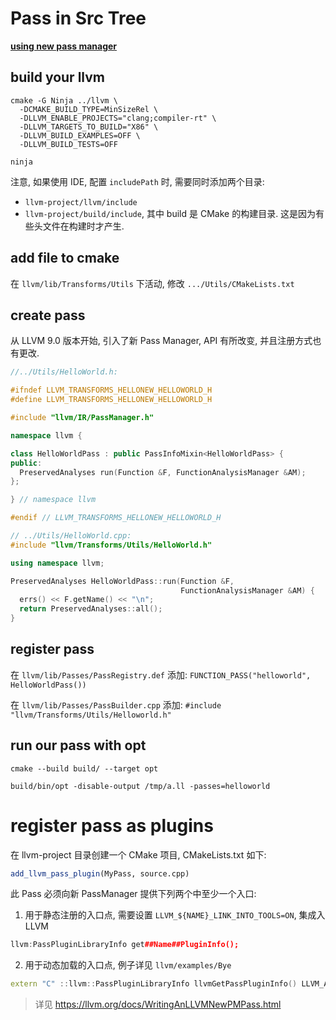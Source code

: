 
# Pass in Src Tree

**[using new pass manager](use%20new%20pass%20manager.md)**

## build your llvm

```shell
cmake -G Ninja ../llvm \
  -DCMAKE_BUILD_TYPE=MinSizeRel \
  -DLLVM_ENABLE_PROJECTS="clang;compiler-rt" \
  -DLLVM_TARGETS_TO_BUILD="X86" \
  -DLLVM_BUILD_EXAMPLES=OFF \
  -DLLVM_BUILD_TESTS=OFF

ninja
```

注意, 如果使用 IDE, 配置 `includePath` 时, 需要同时添加两个目录:
- `llvm-project/llvm/include`
- `llvm-project/build/include`, 其中 build 是 CMake 的构建目录. 这是因为有些头文件在构建时才产生.

## add file to cmake

在 `llvm/lib/Transforms/Utils` 下活动, 修改 `.../Utils/CMakeLists.txt`

## create pass

从 LLVM 9.0 版本开始, 引入了新 Pass Manager, API 有所改变, 并且注册方式也有更改.

```cpp
//../Utils/HelloWorld.h: 

#ifndef LLVM_TRANSFORMS_HELLONEW_HELLOWORLD_H
#define LLVM_TRANSFORMS_HELLONEW_HELLOWORLD_H

#include "llvm/IR/PassManager.h"

namespace llvm {

class HelloWorldPass : public PassInfoMixin<HelloWorldPass> {
public:
  PreservedAnalyses run(Function &F, FunctionAnalysisManager &AM);
};

} // namespace llvm

#endif // LLVM_TRANSFORMS_HELLONEW_HELLOWORLD_H
```

```cpp
// ../Utils/HelloWorld.cpp:
#include "llvm/Transforms/Utils/HelloWorld.h"

using namespace llvm;

PreservedAnalyses HelloWorldPass::run(Function &F,
                                      FunctionAnalysisManager &AM) {
  errs() << F.getName() << "\n";
  return PreservedAnalyses::all();
}
```

## register pass

在 `llvm/lib/Passes/PassRegistry.def` 添加: `FUNCTION_PASS("helloworld", HelloWorldPass())`

在 `llvm/lib/Passes/PassBuilder.cpp` 添加: `#include "llvm/Transforms/Utils/Helloworld.h"`

## run our pass with opt

```shell 
cmake --build build/ --target opt

build/bin/opt -disable-output /tmp/a.ll -passes=helloworld
```

# register pass as plugins

在 llvm-project 目录创建一个 CMake 项目, CMakeLists.txt 如下:

```cmake
add_llvm_pass_plugin(MyPass, source.cpp)
```

此 Pass 必须向新 PassManager 提供下列两个中至少一个入口:
1. 用于静态注册的入口点, 需要设置 `LLVM_${NAME}_LINK_INTO_TOOLS=ON`, 集成入 LLVM
```cpp
llvm:PassPluginLibraryInfo get##Name##PluginInfo();
```
2. 用于动态加载的入口点, 例子详见 `llvm/examples/Bye`
```cpp
extern "C" ::llvm::PassPluginLibraryInfo llvmGetPassPluginInfo() LLVM_ATTRIBUTE_WEAK;
```

> 详见 https://llvm.org/docs/WritingAnLLVMNewPMPass.html